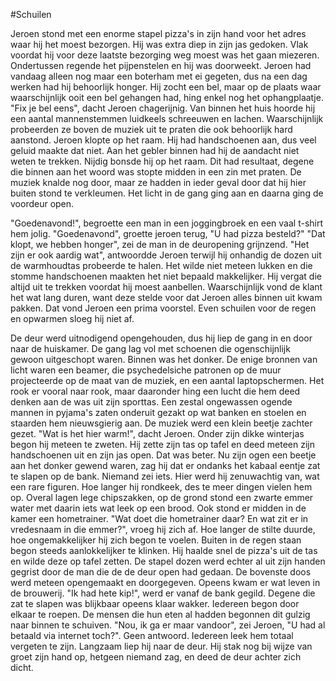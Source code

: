 #Schuilen

Jeroen stond met een enorme stapel pizza's in zijn hand voor het adres waar hij het moest bezorgen. Hij was extra diep in zijn jas gedoken. Vlak voordat hij voor deze laatste bezorging weg moest was het gaan miezeren. Ondertussen regende het pijpenstelen en hij was doorweekt. Jeroen had vandaag alleen nog maar een boterham met ei gegeten, dus na een dag werken had hij behoorlijk honger. Hij zocht een bel, maar op de plaats waar waarschijnlijk ooit een bel gehangen had, hing enkel nog het ophangplaatje. "Fix je bel eens", dacht Jeroen chagerijnig. Van binnen het huis hoorde hij een aantal mannenstemmen luidkeels schreeuwen en lachen. Waarschijnlijk probeerden ze boven de muziek uit te praten die ook behoorlijk hard aanstond. Jeroen klopte op het raam. Hij had handschoenen aan, dus veel geluid maakte dat niet. Aan het gebler binnen had hij de aandacht niet weten te trekken. Nijdig bonsde hij op het raam. Dit had resultaat, degene die binnen aan het woord was stopte midden in een zin met praten. De muziek knalde nog door, maar ze hadden in ieder geval door dat hij hier buiten stond te verkleumen. Het licht in de gang ging aan en daarna ging de voordeur open.

"Goedenavond!", begroette een man in een joggingbroek en een vaal t-shirt hem jolig. 
"Goedenavond", groette jeroen terug, "U had pizza besteld?"
"Dat klopt, we hebben honger", zei de man in de deuropening grijnzend.
"Het zijn er ook aardig wat", antwoordde Jeroen terwijl hij onhandig de dozen uit de warmhoudtas probeerde te halen. Het wilde niet meteen lukken en die stomme handschoenen maakten het niet bepaald makkelijker. Hij vergat die altijd uit te trekken voordat hij moest aanbellen. Waarschijnlijk vond de klant het wat lang duren, want deze stelde voor dat Jeroen alles binnen uit kwam pakken. Dat vond Jeroen een prima voorstel. Even schuilen voor de regen en opwarmen sloeg hij niet af. 

De deur werd uitnodigend opengehouden, dus hij liep de gang in en door naar de huiskamer. De gang lag vol met schoenen die ogenschijnlijk gewoon uitgeschopt waren. Binnen was het donker. De enige bronnen van licht waren een beamer, die psychedelsiche patronen op de muur projecteerde op de maat van de muziek, en een aantal laptopschermen. Het rook er vooral naar rook, maar daaronder hing een lucht die hem deed denken aan de was uit zijn sporttas. Een zestal ongewassen ogende mannen in pyjama's zaten onderuit gezakt op wat banken en stoelen en staarden hem nieuwsgierig aan. De muziek werd een klein beetje zachter gezet. "Wat is het hier warm!", dacht Jeroen. Onder zijn dikke winterjas begon hij meteen te zweten. Hij zette zijn tas op tafel en deed meteen zijn handschoenen uit en zijn jas open. Dat was beter. Nu zijn ogen een beetje aan het donker gewend waren, zag hij dat er ondanks het kabaal eentje zat te slapen op de bank. Niemand zei iets. Hier werd hij zenuwachtig van, wat een rare figuren. Hoe langer hij rondkeek, des te meer dingen vielen hem op. Overal lagen lege chipszakken, op de grond stond een zwarte emmer water met daarin iets wat leek op een brood. Ook stond er midden in de kamer  een hometrainer. "Wat doet die hometrainer daar? En wat zit er in vredesnaam in die emmer?", vroeg hij zich af. Hoe langer de stilte duurde, hoe ongemakkelijker hij zich begon te voelen. Buiten in de regen staan begon steeds aanlokkelijker te klinken. Hij haalde snel de pizza's uit de tas en wilde deze op tafel zetten. De stapel dozen werd echter al uit zijn handen gegrist door de man die de de deur open had gedaan. De bovenste doos werd meteen opengemaakt en doorgegeven. Opeens kwam er wat leven in de brouwerij. "Ik had hete kip!", werd er vanaf de bank gegild. Degene die zat te slapen was blijkbaar opeens klaar wakker. Iedereen begon door elkaar te roepen. De mensen die hun eten al hadden begonnen dit gulzig naar binnen te schuiven. "Nou, ik ga er maar vandoor", zei Jeroen, "U had al betaald via internet toch?". Geen antwoord. Iedereen leek hem totaal vergeten te zijn. Langzaam liep hij naar de deur. Hij stak nog bij wijze van groet zijn hand op, hetgeen niemand zag, en deed de deur achter zich dicht.